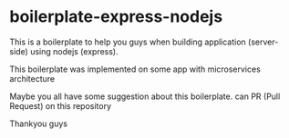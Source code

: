# boilerplate-express-nodejs

This is a boilerplate to help you guys when building application (server-side)
using nodejs (express).

This boilerplate was implemented on some app with microservices architecture

Maybe you all have some suggestion about this boilerplate. can PR (Pull Request)
on this repository

Thankyou guys
